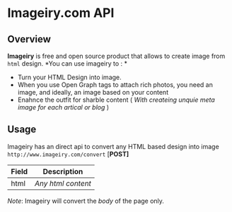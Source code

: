# Imageiry.com API 

## Overview
**Imageiry** is free and open source product that allows to create image from `html` design.
*You can use imageiry to : *

 - Turn your HTML Design into image.
 - When you use Open Graph tags to attach rich photos, you need an image, and ideally, an image based on your content
 - Enahnce the outfit for sharble content ( *With createing unquie meta image for each artical or blog* )


## Usage

Imageiry has an direct api to convert any HTML based design into image 
`http://www.imageiry.com/convert`  [**POST]**

Field | Description
------|------------
html | _Any html content_
_Note_: Imageiry will convert the _body_ of the page only.

